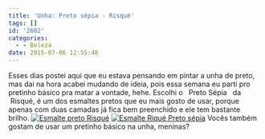 ```yaml
---
title: 'Unha: Preto sépia - Risqué'
tags: []
id: '2602'
categories:
  - - Beleza
date: 2015-07-06 12:55:48
---
```


Esses dias postei aqui que eu estava pensando em pintar a unha de preto, mas dai na hora acabei mudando de ideia, pois essa semana eu parti pro pretinho básico pra matar a vontade, hehe. Escolhi o   Preto Sépia   da    Risqué, é um dos esmaltes pretos que eu mais gosto de usar, porque apenas com duas camadas já fica bem preenchido e ele tem bastante brilho. [![Esmalte preto  Risqué](http://natalia.blog.br/wp-content/uploads/2015/07/Esmalte-preto-Risqué-1024x768.jpg)](http://natalia.blog.br/wp-content/uploads/2015/07/Esmalte-preto-Risqué.jpg) [![Esmalte Riqué Preto sépia](http://natalia.blog.br/wp-content/uploads/2015/07/Esmalte-Riqué-Preto-sépia-1024x768.jpg)](http://natalia.blog.br/wp-content/uploads/2015/07/Esmalte-Riqué-Preto-sépia.jpg) Vocês também gostam de usar um pretinho básico na unha, meninas?